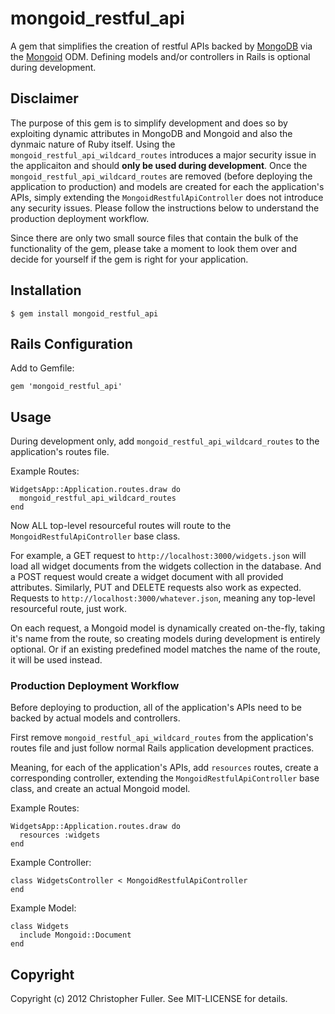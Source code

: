 # mongoid_restful_api

A gem that simplifies the creation of restful APIs backed by [MongoDB](http://mongodb.org) via the [Mongoid](http://mongoid.org) ODM. Defining models and/or controllers in Rails is optional during development.

## Disclaimer

The purpose of this gem is to simplify development and does so by exploiting dynamic attributes in MongoDB and Mongoid and also the dynmaic nature of Ruby itself. Using the `mongoid_restful_api_wildcard_routes` introduces a major security issue in the applicaiton and should **only be used during development**. Once the `mongoid_restful_api_wildcard_routes` are removed (before deploying the application to production) and models are created for each the application's APIs, simply extending the `MongoidRestfulApiController` does not introduce any security issues. Please follow the instructions below to understand the production deployment workflow.

Since there are only two small source files that contain the bulk of the functionality of the gem, please take a moment to look them over and decide for yourself if the gem is right for your application.

## Installation

    $ gem install mongoid_restful_api

## Rails Configuration

Add to Gemfile:

    gem 'mongoid_restful_api'

## Usage

During development only, add `mongoid_restful_api_wildcard_routes` to the application's routes file.

Example Routes:

    WidgetsApp::Application.routes.draw do
      mongoid_restful_api_wildcard_routes
    end

Now ALL top-level resourceful routes will route to the `MongoidRestfulApiController` base class.

For example, a GET request to `http://localhost:3000/widgets.json` will load all widget documents from the widgets collection in the database. And a POST request would create a widget document with all provided attributes. Similarly, PUT and DELETE requests also work as expected. Requests to `http://localhost:3000/whatever.json`, meaning any top-level resourceful route, just work.

On each request, a Mongoid model is dynamically created on-the-fly, taking it's name from the route, so creating models during development is entirely optional. Or if an existing predefined model matches the name of the route, it will be used instead.

### Production Deployment Workflow

Before deploying to production, all of the application's APIs need to be backed by actual models and controllers.

First remove `mongoid_restful_api_wildcard_routes` from the application's routes file and just follow normal Rails application development practices.

Meaning, for each of the application's APIs, add `resources` routes, create a corresponding controller, extending the `MongoidRestfulApiController` base class, and create an actual Mongoid model.

Example Routes:

    WidgetsApp::Application.routes.draw do
      resources :widgets
    end

Example Controller:

    class WidgetsController < MongoidRestfulApiController
    end

Example Model:

    class Widgets
      include Mongoid::Document
    end

## Copyright

Copyright (c) 2012 Christopher Fuller. See MIT-LICENSE for details.
